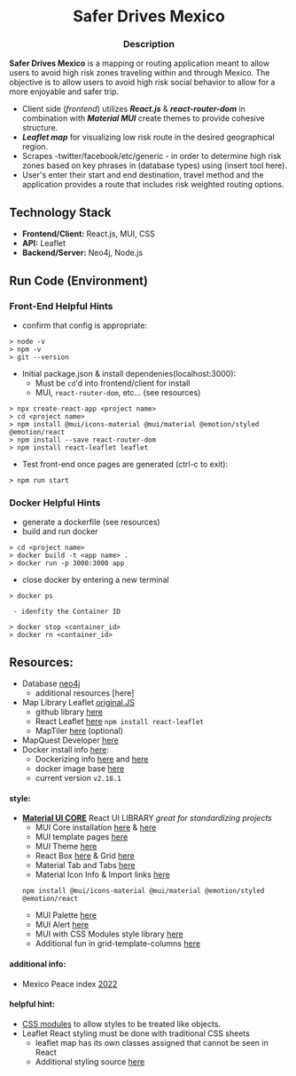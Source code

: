 <h1 align="center">Safer Drives Mexico</h1>

<h3 align="center">Description</h3>

**Safer Drives Mexico** is a mapping or routing application meant to allow users to avoid high risk zones traveling within and through Mexico. The objective is to allow users to avoid high risk social behavior to allow for a more enjoyable and safer trip. 


- Client side (*frontend*) utilizes ***React.js*** & ***react-router-dom*** in combination with ***Material MUI*** create themes to provide cohesive structure. 
- ***Leaflet map*** for visualizing low risk route in the desired geographical region. 
- Scrapes -twitter/facebook/etc/generic - in order to determine high risk zones based on key phrases in (database types) using (insert tool here).
- User's enter their start and end destination, travel method and the application provides a route that includes risk weighted routing options. 

## Technology Stack
- **Frontend/Client:** React.js, MUI, CSS
- **API:** Leaflet
- **Backend/Server:**  Neo4j, Node.js 

## Run Code (Environment)

### Front-End Helpful Hints 
- confirm that config is appropriate:
```
> node -v
> npm -v
> git --version
```

- Initial package.json & install dependenies(localhost:3000):
    - Must be `cd`'d into frontend/client for install
    - MUI, `react-router-dom`, etc... (see resources)
```
> npx create-react-app <project name>
> cd <project name>
> npm install @mui/icons-material @mui/material @emotion/styled @emotion/react
> npm install --save react-router-dom
> npm install react-leaflet leaflet
```
- Test front-end once pages are generated (ctrl-c to exit):
```
> npm run start
```

### Docker Helpful Hints 
- generate a dockerfile (see resources)
- build and run docker
```
> cd <project name>
> docker build -t <app name> .
> docker run -p 3000:3000 app
```
- close docker by entering a new terminal
```
> docker ps
```
     - idenfity the Container ID
 ```    
> docker stop <container_id>
> docker rn <container_id>
```



## Resources:
- Database [neo4j](https://neo4j.com/cloud/platform/aura-graph-database/)
    - additional resources [here]
- Map Library Leaflet [original.JS](https://leafletjs.com/examples/quick-start/)
    - github library [here](https://github.com/Leaflet/Leaflet)
    - React Leaflet [here](https://react-leaflet.js.org/docs/start-installation/) `npm install react-leaflet`
    - MapTiler [here](https://www.maptiler.com/) (optional)
- MapQuest Developer [here](https://developer.mapquest.com/)
- Docker install info [here](https://www.docker.com/):
    - Dockerizing info [here](https://mherman.org/blog/dockerizing-a-react-app/) and [here](https://iws.io/2021/dockerize-create-react-app)
    - docker image base [here](https://hub.docker.com/_/node/tags?page=1&name=18)
    - current version `v2.18.1`

#### **style:** 
- **[Material UI CORE](https://mui.com/)** React UI LIBRARY *great for standardizing projects*
    - MUI Core installation [here](https://www.npmjs.com/package/@mui/material) & [here](https://mui.com/material-ui/getting-started/installation/)
    - MUI template pages [here](https://mui.com/material-ui/getting-started/templates/)
    - MUI Theme [here](https://mui.com/material-ui/customization/theming/)
    - React Box [here](https://mui.com/material-ui/react-box/) & Grid [here](https://mui.com/material-ui/react-grid/)
    - Material Tab and Tabs [here](https://mui.com/material-ui/react-tabs/)
    - Material Icon Info & Import links [here](https://mui.com/material-ui/material-icons/)
    ```
    npm install @mui/icons-material @mui/material @emotion/styled @emotion/react
    ```
    - MUI Palette [here](https://mui.com/material-ui/customization/palette/)
    - MUI Alert [here](https://mui.com/material-ui/react-alert/)
    - MUI with CSS Modules style library [here](https://mui.com/material-ui/guides/interoperability/)
    - Additional fun in grid-template-columns [here](https://developer.mozilla.org/en-US/docs/Web/CSS/grid-template-columns)

#### **additional info:**
- Mexico Peace index [2022](https://www.visionofhumanity.org/wp-content/uploads/2022/05/ENG-MPI-2022-web.pdf)

#### **helpful hint:** 
- [CSS modules](https://create-react-app.dev/docs/adding-a-css-modules-stylesheet/) to allow styles to be treated like objects.
- Leaflet React styling must be done with traditional CSS sheets
    - leaflet map has its own classes assigned that cannot be seen in React
    - Additional styling source [here](https://medium.com/yavar/react-leaflet-map-3b2d53f97368)

